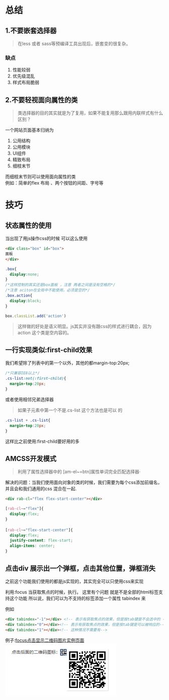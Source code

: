 # 总结

## 1.不要嵌套选择器
> 在less 或者 sass等预编译工具出现后，嵌套变的很复杂。
### 缺点
1. 性能较弱
2. 优先级混乱
3. 样式布局脆弱

## 2.不要轻视面向属性的类
> 类选择器的目的其实就是为了复用，如果不能复用那么跟用内联样式有什么区别？

一个网站页面基本归纳为
1. 公用结构
2. 公用模块
3. UI组件
4. 精致布局
5. 细枝末节

而细枝末节则可以使用面向属性的类  
例如：简单的flex 布局 、两个按钮的间距、字号等


# 技巧

## 状态属性的使用

当出现了用js操作css的时候 可以这么使用
```html
<div class="box" id="box">
面板
</div>
```

```css
.box{
  display:none;
}
/*这样控制的其实还是box面板 ，注意 两者之间是没有空格的*/
/*注意 aciton在全局中不能使用，必须是空的*/
.box.action{
  display:block;
}
```

```js
box.classList.add('action')
```

>这样做的好处是语义明显。js其实并没有跟css的样式进行耦合，因为action 这个类是空内容的。

## 一行实现类似:first-child效果
我们希望除了列表中的第一个以外，其他的都margin-top:20px;

```css
/*只兼容IE8以上*/
.cs-list:not(:first-child){
  margin-top:20px;
}
```
或者使用相邻兄弟选择器
>如果子元素中第一个不是.cs-list 这个方法也是可以 的
```css
.cs-list + .cs-list{
  margin-top:20px;
}
```

这样比之前使用:first-child要好用的多

## AMCSS开发模式
> 利用了属性选择器中的 [am-el~=btn]属性单词完全匹配选择器·  

解决的问题：当我们使用面向对象的类的时候，我们需要为每个css添加前缀名，并且会和我们通用的css 混合在一起.

```html
<div rab-cl="flex flex-start-center"></div>
```

```css
[rab-cl~="flex"]{
  display:flex;
}

[rab-cl~="flex-start-center"]{
  display:flex;
  justify-content: flex-start;
  align-items: center;
}

```

## 点击div 展示出一个弹框，点击其他位置，弹框消失

之前这个功能我们使用的都是js实现的，其实完全可以只使用css来实现

利用:focus  当获取焦点的时候，执行。
这里有个问题  就是不是全部的html标签支持这个功能
所以说，我们可以为不支持的标签添加一个属性  tabindex 来

例如
```html
<div tabindex="-1"></div> <!-- 表示有获取焦点的效果，但是按tab键是不会选中的 -->
<div tabindex="0"></div><!-- 表示有获取焦点的效果，但是按tab键是可以被响应的-->
<div tabindex="1"></div><!-- 这种情况不需要有-->
```

例子:[focus点击显示二维码图片实例页面](https://demo.cssworld.cn/selector/7/3-1.php) 
![](/assets/2020-04-02-11-17-37.png)
